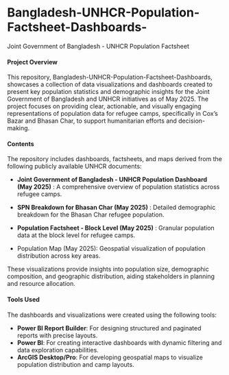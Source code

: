 # Bangladesh-UNHCR-Population-Factsheet-Dashboards-
Joint Government of Bangladesh - UNHCR Population Factsheet
#### Project Overview

This repository, Bangladesh-UNHCR-Population-Factsheet-Dashboards, showcases a collection of data visualizations and dashboards created to present key population statistics and demographic insights for the Joint Government of Bangladesh and UNHCR initiatives as of May 2025. The project focuses on providing clear, actionable, and visually engaging representations of population data for refugee camps, specifically in Cox’s Bazar and Bhasan Char, to support humanitarian efforts and decision-making.

#### Contents

The repository includes dashboards, factsheets, and maps derived from the following publicly available UNHCR documents:

- **Joint Government of Bangladesh - UNHCR Population Dashboard (May 2025)** : A comprehensive overview of population statistics across refugee camps.
- **SPN Breakdown for Bhasan Char (May 2025)** : Detailed demographic breakdown for the Bhasan Char refugee population.
- **Population Factsheet - Block Level (May 2025)** : Granular population data at the block level for refugee camps.



- Population Map (May 2025): Geospatial visualization of population distribution across key areas.

These visualizations provide insights into population size, demographic composition, and geographic distribution, aiding stakeholders in planning and resource allocation.

#### Tools Used

The dashboards and visualizations were created using the following tools:
- **Power BI Report Builder**: For designing structured and paginated reports with precise layouts.
- **Power BI**: For creating interactive dashboards with dynamic filtering and data exploration capabilities.
- **ArcGIS Desktop/Pro**: For developing geospatial maps to visualize population distribution and camp layouts.
